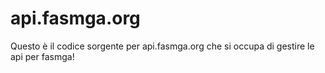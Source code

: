 # api.fasmga.org

Questo è il codice sorgente per api.fasmga.org che si occupa di gestire le api per fasmga!